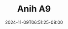 --- 
title: "Anih A9"
description: "video bokeh Anih A9 simontox full vidio baru"
date: 2024-11-09T06:51:25-08:00
file_code: "z23eph29o4nz"
draft: false
cover: "krvdui5jpq6dbkco.jpg"
tags: ["Anih", "bokep-indo", "bokep-viral", "bokep-ig"]
length: 35
fld_id: "1482860"
foldername: "Anih"
categories: ["Anih"]
views: 0
---